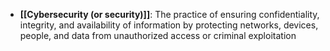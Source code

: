 - **[[Cybersecurity (or security)]]**: The practice of ensuring confidentiality, integrity, and availability of information by protecting networks, devices, people, and data from unauthorized access or criminal exploitation
